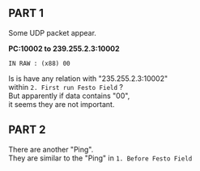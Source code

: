 ## PART 1
Some UDP packet appear.  

__PC:10002 to 239.255.2.3:10002__
```
IN RAW : (x88) 00
```

Is is have any relation with "235.255.2.3:10002"  
within ```2. First run Festo Field``` ?  
But apparently if data contains "00",  
it seems they are not important.

## PART 2
There are another "Ping".  
They are similar to the "Ping" in ```1. Before Festo Field```
